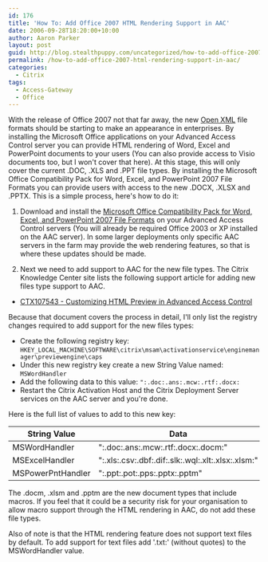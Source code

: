 ```yaml
---
id: 176
title: 'How To: Add Office 2007 HTML Rendering Support in AAC'
date: 2006-09-28T18:20:00+10:00
author: Aaron Parker
layout: post
guid: http://blog.stealthpuppy.com/uncategorized/how-to-add-office-2007-html-rendering-support-in-aac
permalink: /how-to-add-office-2007-html-rendering-support-in-aac/
categories:
  - Citrix
tags:
  - Access-Gateway
  - Office
---
```

With the release of Office 2007 not that far away, the new [Open XML](http://search.msdn.microsoft.com/search/Redirect.aspx?title=Introducing+the+Microsoft+Office+(2007)+Open+XML+File+Formats+&url=http://msdn2.microsoft.com/en-us/library/ms406049.aspx) file formats should be starting to make an appearance in enterprises. By installing the Microsoft Office applications on your Advanced Access Control server you can provide HTML rendering of Word, Excel and PowerPoint documents to your users (You can also provide access to Visio documents too, but I won't cover that here). At this stage, this will only cover the current .DOC, .XLS and .PPT file types. By installing the Microsoft Office Compatibility Pack for Word, Excel, and PowerPoint 2007 File Formats you can provide users with access to the new .DOCX, .XLSX and .PPTX. This is a simple process, here's how to do it:

1. Download and install the [Microsoft Office Compatibility Pack for Word, Excel, and PowerPoint 2007 File Formats](http://www.microsoft.com/office/preview/beta/converter.mspx) on your Advanced Access Control servers (You will already be required Office 2003 or XP installed on the AAC server). In some larger deployments only specific AAC servers in the farm may provide the web rendering features, so that is where these updates should be made.

2. Next we need to add support to AAC for the new file types. The Citrix Knowledge Center site lists the following support article for adding new files type support to AAC.

  * [CTX107543 - Customizing HTML Preview in Advanced Access Control](http://support.citrix.com/article/CTX107543&searchID=10651557)

Because that document covers the process in detail, I'll only list the registry changes required to add support for the new files types:

  * Create the following registry key: `HKEY_LOCAL_MACHINE\SOFTWARE\citrix\msam\activationservice\enginemanager\previewengine\caps`
  * Under this new registry key create a new String Value named: `MSWordHandler`
  * Add the following data to this value: `":.doc:.ans:.mcw:.rtf:.docx:`
  * Restart the Citrix Activation Host and the Citrix Deployment Server services on the AAC server and you're done.

Here is the full list of values to add to this new key:

|String Value                                                     |Data                                                                |
|-----------------------------------------------------------------|--------------------------------------------------------------------|
|MSWordHandler                                                    |":.doc:.ans:.mcw:.rtf:.docx:.docm:"                                 |
|MSExcelHandler                                                   |":.xls:.csv:.dbf:.dif:.slk:.wql:.xlt:.xlsx:.xlsm:"                  |
|MSPowerPntHandler                                                |":.ppt:.pot:.pps:.pptx:.pptm"                                       |

The .docm, .xlsm and .pptm are the new document types that include macros. If you feel that it could be a security risk for your organisation to allow macro support through the HTML rendering in AAC, do not add these file types.

Also of note is that the HTML rendering feature does not support text files by default. To add support for text files add '.txt:' (without quotes) to the MSWordHandler value.